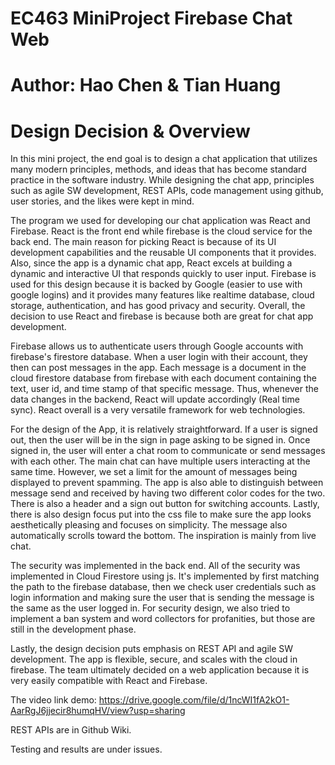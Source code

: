 # EC463 MiniProject Firebase Chat Web
# Author: Hao Chen & Tian Huang

# Design Decision & Overview 

In this mini project, the end goal is to design a chat application that utilizes many modern principles, methods, and ideas that has become standard practice in the software industry. While designing the chat app, principles such as agile SW development, REST APIs, code management using github, user stories, and the likes were kept in mind.

The program we used for developing our chat application was React and Firebase. React is the front end while firebase is the cloud service for the back end. The main reason for picking React is because of its UI development capabilities and the reusable UI components that it provides. Also, since the app is a dynamic chat app, React excels at building a dynamic and interactive UI that responds quickly to user input. Firebase is used for this design because it is backed by Google (easier to use with google logins) and it provides many features like realtime database, cloud storage, authentication, and has good privacy and security. Overall, the decision to use React and firebase is because both are great for chat app development.

Firebase allows us to authenticate users through Google accounts with firebase's firestore database. When a user login with their account, they then can post messages in the app. Each message is a document in the cloud firestore database from firebase with each document containing the text, user id, and time stamp of that specific message. Thus, whenever the data changes in the backend, React will update accordingly (Real time sync). React overall is a very versatile framework for web technologies. 

For the design of the App, it is relatively straightforward. If a user is signed out, then the user will be in the sign in page asking to be signed in. Once signed in, the user will enter a chat room to communicate or send messages with each other. The main chat can have multiple users interacting at the same time. However, we set a limit for the amount of messages being displayed to prevent spamming. The app is also able to distinguish between message send and received by having two different color codes for the two. There is also a header and a sign out button for switching accounts. Lastly, there is also design focus put into the css file to make sure the app looks aesthetically pleasing and focuses on simplicity. The message also automatically scrolls toward the bottom. The inspiration is mainly from live chat.

The security was implemented in the back end. All of the security was implemented in Cloud Firestore using js. It's implemented by first matching the path to the firebase database, then we check user credentials such as login information and making sure the user that is sending the message is the same as the user logged in. For security design, we also tried to implement a ban system and word collectors for profanities, but those are still in the development phase.

Lastly, the design decision puts emphasis on REST API and agile SW development. The app is flexible, secure, and scales with the cloud in firebase. The team ultimately decided on a web application because it is very easily compatible with React and Firebase.

The video link demo: https://drive.google.com/file/d/1ncWI1fA2kO1-AarRgJ6jjecir8humqHV/view?usp=sharing

REST APIs are in Github Wiki.

Testing and results are under issues.
